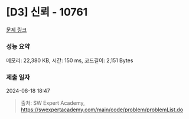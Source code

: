 # [D3] 신뢰 - 10761 

[문제 링크](https://swexpertacademy.com/main/code/problem/problemDetail.do?contestProbId=AXSVc1TqEAYDFAQT) 

### 성능 요약

메모리: 22,380 KB, 시간: 150 ms, 코드길이: 2,151 Bytes

### 제출 일자

2024-08-18 18:47



> 출처: SW Expert Academy, https://swexpertacademy.com/main/code/problem/problemList.do